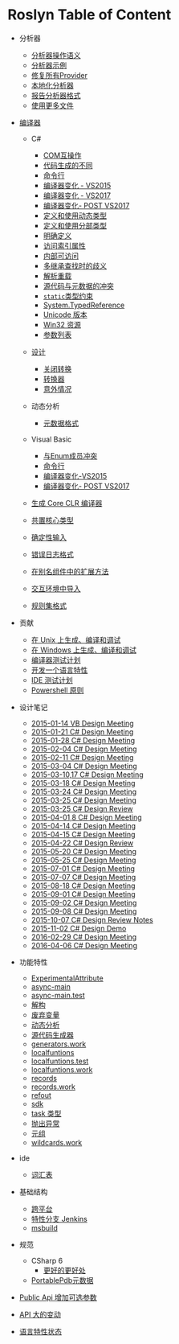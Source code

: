 # Roslyn Table of Content

- 分析器
  - [分析器操作语义](./analyzers/Analyzer%20Actions%20Semantics.md)
  - [分析器示例](./analyzers/Analyzer%20Samples.md)
  - [修复所有Provider](./analyzers/FixAllProvider.md)
  - [本地化分析器](./analyzers/Localizing%20Analyzers.md)
  - [报告分析器格式](./analyzers/Report%20Analyzer%20Format.md)
  - [使用更多文件](./analyzers/Using%20Additional%20Files.md)

- [编译器](./compilers/README.md)
  - C#
    - [COM互操作](./compilers/CSharp/COM%20Interop.md)
    - [代码生成的不同](./compilers/CSharp/CodeGen%20Differences.md)
    - [命令行](./compilers/CSharp/CommandLine.md)
    - [编译器变化 - VS2015](./compilers/CSharp/Compiler%20Breaking%20Changes%20-%20VS2015.md)
    - [编译器变化 - VS2017](./compilers/CSharp/Compiler%20Breaking%20Changes%20-%20VS2017.md)
    - [编译器变化- POST VS2017](./compilers/CSharp/Compiler%20Breaking%20Changes%20-%20post%20VS2017.md)
    - [定义和使用动态类型](./compilers/CSharp/Definite%20Assignment%20And%20Dynamic.md)
    - [定义和使用分部类型](./compilers/CSharp/Definite%20Assignment%20And%20Partials.md)
    - [明确定义](./compilers/CSharp/Definite%20Assignment.md)
    - [访问索引属性](./compilers/CSharp/Indexed%20Property%20Access.md)
    - [内部可访问](./compilers/CSharp/Internal%20Access.md)
    - [多继承查找时的歧义](./compilers/CSharp/Multiple%20Inheritance%20Lookup%20Ambuguity.md)
    - [解析重载](./compilers/CSharp/Overload%20Resolution.md)
    - [源代码与元数据的冲突](./compilers/CSharp/Source-Metadata%20Conflict.md)
    - [`static`类型约束](./compilers/CSharp/Static%20Type%20Constraints.md)
    - [System.TypedReference](./compilers/CSharp/System.TypedReference.md)
    - [Unicode 版本](./compilers/CSharp/Unicode%20Version.md)
    - [Win32 资源](./compilers/CSharp/Win32%20Resources.md)
    - [参数列表](./compilers/CSharp/__arglist.md)

  - [设计](./compilers/Design/README.md)
    - [关闭转换](./compilers/Design/ClosureConversion.md)
    - [转换器](./compilers/Design/Parser.md)
    - [意外情况](./compilers/Design/UnexpectedConditiond.md)

  - 动态分析
    - [元数据格式](./compilers/Dynamic%20Analysis/MetadataFormat.md)

  - Visual Basic
    - [与Enum成员冲突](./compilers/Visual%20Basic/Clashing%20Enum%20Members.md)
    - [命令行](./compilers/Visual%20Basic/CommandLine.md)
    - [编译器变化-VS2015](./compilers/Visual%20Basic/Compiler%20Breaking%20Changes%20-%20VS2015.md)
    - [编译器变化- POST VS2017](./compilers/Visual%20Basic/Compiler%20Breaking%20Changes%20-%20post%20VS2017.md)

  - [生成 Core CLR 编译器](./compilers/BuildingforCoreCLR.md)
  - [共置核心类型](./compilers/Co-locatedCoreTypes.md)
  - [确定性输入](./compilers/DeterministicInputs.md)
  - [错误日志格式](./compilers/ErrorLogFormat.md)
  - [在别名组件中的扩展方法](./compilers/ExtensionMethodsinAliasedAssemblies.md)
  - [交互环境中导入](./compilers/InteractiveImports.md)
  - [规则集格式](./compilers/RuleSetFormat.md)

- 贡献
  - [在 Unix 上生成、编译和调试](./contributing/Building%2C%20Debugging%2C%20and%20Testing%20on%20Unix.md)
  - [在 Windows 上生成、编译和调试](./contributing/Building%2C%20Debugging%2C%20and%20Testing%20on%20Windows.md)
  - [编译器测试计划](./contributing/Compiler%20Test%20Plan.md)
  - [开发一个语言特性](./contributing/Developing%20a%20Language%20Feature.md)
  - [IDE 测试计划](./contributing/IDE%20Test%20Plan.md)
  - [Powershell 原则](./contributing/Powershell%20Guidelines.md)

- 设计笔记
    - [2015-01-14 VB Design Meeting](./designNotes/2015-01-14%20VB%20Design%20Meeting.md)
    - [2015-01-21 C# Design Meeting](./designNotes/2015-01-21%20C%23%20Design%20Meeting.md)
    - [2015-01-28 C# Design Meeting](./designNotes/2015-01-28%20C%23%20Design%20Meeting.md)
    - [2015-02-04 C# Design Meeting](./designNotes/2015-02-04%20C%23%20Design%20Meeting.md)
    - [2015-02-11 C# Design Meeting](./designNotes/2015-02-11%20C%23%20Design%20Meeting.md)
    - [2015-03-04 C# Design Meeting](./designNotes/2015-03-04%20C%23%20Design%20Meeting.md)
    - [2015-03-10,17 C# Design Meeting](./designNotes/2015-03-10%2C17%20C%23%20Design%20Meeting.md)
    - [2015-03-18 C# Design Meeting](./designNotes/2015-03-18%20C%23%20Design%20Meeting.md)
    - [2015-03-24 C# Design Meeting](./designNotes/2015-03-24%20C%23%20Design%20Meeting.md)
    - [2015-03-25 C# Design Meeting](./designNotes/2015-03-25%20C%23%20Design%20Meeting.md)
    - [2015-03-25 C# Design Review](./designNotes/2015-03-25%20C%23%20Design%20Review.md)
    - [2015-04-01,8 C# Design Meeting](./designNotes/2015-04-01%2C8%20C%23%20Design%20Meeting.md)
    - [2015-04-14 C# Design Meeting](./designNotes/2015-04-14%20C%23%20Design%20Meeting.md)
    - [2015-04-15 C# Design Meeting](./designNotes/2015-04-15%20C%23%20Design%20Meeting.md)
    - [2015-04-22 C# Design Review](./designNotes/2015-04-22%20C%23%20Design%20Review.md)
    - [2015-05-20 C# Design Meeting](./designNotes/2015-05-20%20C%23%20Design%20Meeting.md)
    - [2015-05-25 C# Design Meeting](./designNotes/2015-05-25%20C%23%20Design%20Meeting.md)
    - [2015-07-01 C# Design Meeting](./designNotes/2015-07-01%20C%23%20Design%20Meeting.md)
    - [2015-07-07 C# Design Meeting](./designNotes/2015-07-07%20C%23%20Design%20Meeting.md)
    - [2015-08-18 C# Design Meeting](./designNotes/2015-08-18%20C%23%20Design%20Meeting.md)
    - [2015-09-01 C# Design Meeting](./designNotes/2015-09-01%20C%23%20Design%20Meeting.md)
    - [2015-09-02 C# Design Meeting](./designNotes/2015-09-02%20C%23%20Design%20Meeting.md)
    - [2015-09-08 C# Design Meeting](./designNotes/2015-09-08%20C%23%20Design%20Meeting.md)
    - [2015-10-07 C# Design Review Notes](./designNotes/2015-10-07%20C%23%20Design%20Review%20Notes.md)
    - [2015-11-02 C# Design Demo](./designNotes/2015-11-02%20C%23%20Design%20Demo.md)
    - [2016-02-29 C# Design Meeting](./designNotes/2016-02-29%20C%23%20Design%20Meeting.md)
    - [2016-04-06 C# Design Meeting](./designNotes/2016-04-06%20C%23%20Design%20Meeting.md)

- 功能特性
  - [ExperimentalAttribute](./features/ExperimentalAttribute.md)
  - [async-main](./features/async-main.md)
  - [async-main.test](./features/async-main.test.md)
  - [解构](./features/deconstruction.md)
  - [废弃变量](./features/discards.md)
  - [动态分析](./features/dynamic-analysis.work.md)
  - [源代码生成器](./features/generators.md)
  - [generators.work](./features/generators.work.md)
  - [localfuntions](./features/local-functions.md)
  - [localfuntions.test](./features/local-functions.test.md)
  - [localfuntions.work](./features/local-functions.work.md)
  - [records](./features/records.md)
  - [records.work](./features/records.work.md)
  - [refout](./features/refout.md)
  - [sdk](./features/sdk.md)
  - [task 类型](./features/task-types.md)
  - [抛出异常](./features/throwexpr.md)
  - [元组](./features/tuples.md)
  - [wildcards.work](./features/wildcards.work.md)

- ide
  - [词汇表](./ide/glossary.md)

- 基础结构
  - [跨平台](./infrastructure/cross-platform.md)
  - [特性分支 Jenkins](./infrastructure/feature%20branches%20jenkins.md)
  - [msbuild](./infrastructure/msbuild.md)

- 规范
  - CSharp 6
    - [更好的更好处](./specs/CSharp%206/Better%20Betterness.md)
  - [PortablePdb元数据](./specs/PortablePdb-Metadata.md)

- [Public Api 增加可选参数](./Adding%20Optional%20Parameters%20in%20Public%20API.md)
- [API 大的变动](./Breaking%20API%20Changes.md)
- [语言特性状态](./Language%20Feature%20Status.md)